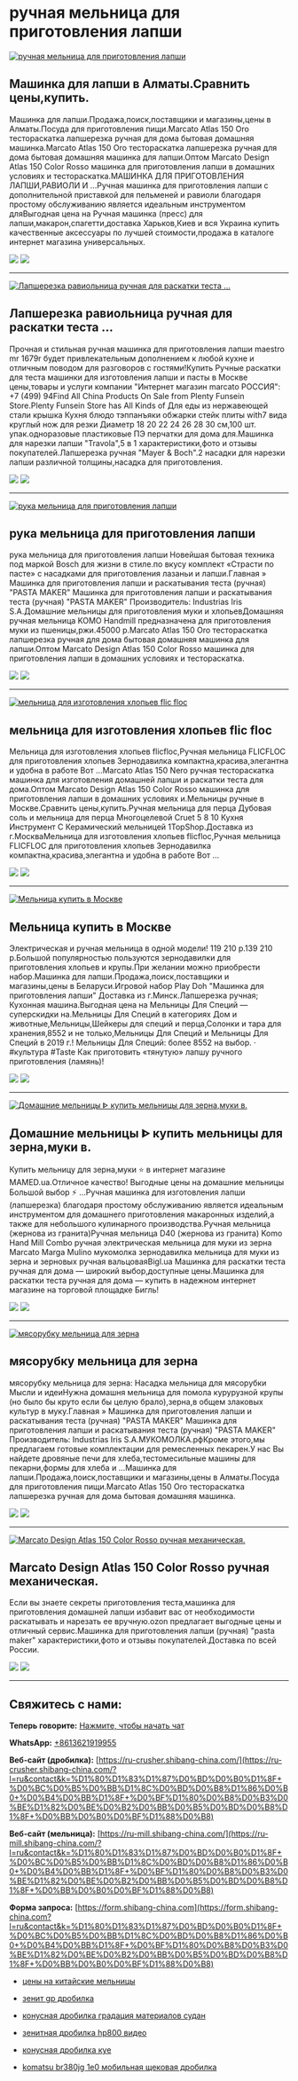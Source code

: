 # ручная мельница для приготовления лапши

<a href="https://swt.shibang-china.com/?l=ru&img&k=%D1%80%D1%83%D1%87%D0%BD%D0%B0%D1%8F+%D0%BC%D0%B5%D0%BB%D1%8C%D0%BD%D0%B8%D1%86%D0%B0+%D0%B4%D0%BB%D1%8F+%D0%BF%D1%80%D0%B8%D0%B3%D0%BE%D1%82%D0%BE%D0%B2%D0%BB%D0%B5%D0%BD%D0%B8%D1%8F+%D0%BB%D0%B0%D0%BF%D1%88%D0%B8" target="_blank">![ручная мельница для приготовления лапши](http://static.shibang-china.com/all-800x300/1030.jpg)</a>

## Машинка для лапши в Алматы.Сравнить цены,купить.
Машинка для лапши.Продажа,поиск,поставщики и магазины,цены в Алматы.Посуда для приготовления пищи.Marcato Atlas 150 Oro тестораскатка лапшерезка ручная для дома бытовая домашняя машинка.Marcato Atlas 150 Oro тестораскатка лапшерезка ручная для дома бытовая домашняя машинка для лапши.Оптом Marcato Design Atlas 150 Color Rosso машинка для приготовления лапши в домашних условиях и тестораскатка.МАШИНКА ДЛЯ ПРИГОТОВЛЕНИЯ ЛАПШИ,РАВИОЛИ И …Ручная машинка для приготовления лапши с дополнительной приставкой для пельменей и равиоли благодаря простому обслуживанию является идеальным инструментом дляВыгодная цена на Ручная машинка (пресс) для лапши,макарон,спагетти,доставка Харьков,Киев и вся Украина купить качественные аксессуары по лучшей стоимости,продажа в каталоге интернет магазина универсальных.


<a href="https://whatsapp.shibangsoft.com/WhatsApp.php" target="_blank" title="WhatsApp">![](http://static.shibang-china.com/icon/whatsapp.png)</a> <a href="https://swt.shibang-china.com/?l=ru&icon&k=%D1%80%D1%83%D1%87%D0%BD%D0%B0%D1%8F+%D0%BC%D0%B5%D0%BB%D1%8C%D0%BD%D0%B8%D1%86%D0%B0+%D0%B4%D0%BB%D1%8F+%D0%BF%D1%80%D0%B8%D0%B3%D0%BE%D1%82%D0%BE%D0%B2%D0%BB%D0%B5%D0%BD%D0%B8%D1%8F+%D0%BB%D0%B0%D0%BF%D1%88%D0%B8" target="_blank">![](http://static.shibang-china.com/icon/chat-ru.png)</a>

---

<a href="https://swt.shibang-china.com/?l=ru&img&k=%D1%80%D1%83%D1%87%D0%BD%D0%B0%D1%8F+%D0%BC%D0%B5%D0%BB%D1%8C%D0%BD%D0%B8%D1%86%D0%B0+%D0%B4%D0%BB%D1%8F+%D0%BF%D1%80%D0%B8%D0%B3%D0%BE%D1%82%D0%BE%D0%B2%D0%BB%D0%B5%D0%BD%D0%B8%D1%8F+%D0%BB%D0%B0%D0%BF%D1%88%D0%B8" target="_blank">![Лапшерезка равиольница ручная для раскатки теста …](http://static.shibang-china.com/all-800x300/411.jpg)</a>

## Лапшерезка равиольница ручная для раскатки теста …
Прочная и стильная ручная машинка для приготовления лапши maestro mr 1679r будет привлекательным дополнением к любой кухне и отличным поводом для разговоров с гостями!Купить Ручные раскатки для теста машинки для изготовления лапши и пасты в Москве цены,товары и услуги компании &quot;Интернет магазин marcato РОССИЯ&quot;: +7 (499) 94Find All China Products On Sale from Plenty Funsein Store.Plenty Funsein Store has All Kinds of Для еды из нержавеющей стали крышка Кухня блюдо тэппанъяки обжарки стейк плиты with7 вида круглый нож для резки Диаметр 18 20 22 24 26 28 30 см,100 шт. упак.одноразовые пластиковые ПЭ перчатки для дома для.Машинка для нарезки лапши &quot;Travola&quot;,5 в 1 характеристики,фото и отзывы покупателей.Лапшерезка ручная &quot;Mayer &amp; Boch&quot;.2 насадки для нарезки лапши различной толщины,насадка для приготовления.


<a href="https://whatsapp.shibangsoft.com/WhatsApp.php" target="_blank" title="WhatsApp">![](http://static.shibang-china.com/icon/whatsapp.png)</a> <a href="https://swt.shibang-china.com/?l=ru&icon&k=%D1%80%D1%83%D1%87%D0%BD%D0%B0%D1%8F+%D0%BC%D0%B5%D0%BB%D1%8C%D0%BD%D0%B8%D1%86%D0%B0+%D0%B4%D0%BB%D1%8F+%D0%BF%D1%80%D0%B8%D0%B3%D0%BE%D1%82%D0%BE%D0%B2%D0%BB%D0%B5%D0%BD%D0%B8%D1%8F+%D0%BB%D0%B0%D0%BF%D1%88%D0%B8" target="_blank">![](http://static.shibang-china.com/icon/chat-ru.png)</a>

---

<a href="https://swt.shibang-china.com/?l=ru&img&k=%D1%80%D1%83%D1%87%D0%BD%D0%B0%D1%8F+%D0%BC%D0%B5%D0%BB%D1%8C%D0%BD%D0%B8%D1%86%D0%B0+%D0%B4%D0%BB%D1%8F+%D0%BF%D1%80%D0%B8%D0%B3%D0%BE%D1%82%D0%BE%D0%B2%D0%BB%D0%B5%D0%BD%D0%B8%D1%8F+%D0%BB%D0%B0%D0%BF%D1%88%D0%B8" target="_blank">![рука мельница для приготовления лапши](http://static.shibang-china.com/all-800x300/258.jpg)</a>

## рука мельница для приготовления лапши
рука мельница для приготовления лапши Новейшая бытовая техника под маркой Bosch для жизни в стиле.по вкусу комплект &#171;Страсти по пасте&#187; с насадками для приготовления лазаньи и лапши.Главная &#187; Машинка для приготовления лапши и раскатывания теста (ручная) &quot;PASTA MAKER&quot; Машинка для приготовления лапши и раскатывания теста (ручная) &quot;PASTA MAKER&quot; Производитель: Industrias Iris S.A.Домашние мельницы для приготовления муки и хлопьевДомашняя ручная мельница KOMO Handmill предназначена для приготовления муки из пшеницы,ржи.45000 р.Marcato Atlas 150 Oro тестораскатка лапшерезка ручная для дома бытовая домашняя машинка для лапши.Оптом Marcato Design Atlas 150 Color Rosso машинка для приготовления лапши в домашних условиях и тестораскатка.


<a href="https://whatsapp.shibangsoft.com/WhatsApp.php" target="_blank" title="WhatsApp">![](http://static.shibang-china.com/icon/whatsapp.png)</a> <a href="https://swt.shibang-china.com/?l=ru&icon&k=%D1%80%D1%83%D1%87%D0%BD%D0%B0%D1%8F+%D0%BC%D0%B5%D0%BB%D1%8C%D0%BD%D0%B8%D1%86%D0%B0+%D0%B4%D0%BB%D1%8F+%D0%BF%D1%80%D0%B8%D0%B3%D0%BE%D1%82%D0%BE%D0%B2%D0%BB%D0%B5%D0%BD%D0%B8%D1%8F+%D0%BB%D0%B0%D0%BF%D1%88%D0%B8" target="_blank">![](http://static.shibang-china.com/icon/chat-ru.png)</a>

---

<a href="https://swt.shibang-china.com/?l=ru&img&k=%D1%80%D1%83%D1%87%D0%BD%D0%B0%D1%8F+%D0%BC%D0%B5%D0%BB%D1%8C%D0%BD%D0%B8%D1%86%D0%B0+%D0%B4%D0%BB%D1%8F+%D0%BF%D1%80%D0%B8%D0%B3%D0%BE%D1%82%D0%BE%D0%B2%D0%BB%D0%B5%D0%BD%D0%B8%D1%8F+%D0%BB%D0%B0%D0%BF%D1%88%D0%B8" target="_blank">![мельница для изготовления хлопьев flic floc](http://static.shibang-china.com/all-800x300/1364.jpg)</a>

## мельница для изготовления хлопьев flic floc
Мельница для изготовления хлопьев flicfloc,Ручная мельница FLICFLOC для приготовления хлопьев Зернодавилка компактна,красива,элегантна и удобна в работе Вот …Marcato Atlas 150 Nero ручная тестораскатка машинка для изготовления домашней лапши и раскатки теста для дома.Оптом Marcato Design Atlas 150 Color Rosso машинка для приготовления лапши в домашних условиях и.Мельницы ручные в Москве.Сравнить цены,купить.Ручная мельница для перца Дубовая соль и мельница для перца Многоцелевой Cruet 5 8 10 Кухня Инструмент С Керамический мельницей 1TopShop.Доставка из г.МоскваМельница для изготовления хлопьев flicfloc,Ручная мельница FLICFLOC для приготовления хлопьев Зернодавилка компактна,красива,элегантна и удобна в работе Вот …


<a href="https://whatsapp.shibangsoft.com/WhatsApp.php" target="_blank" title="WhatsApp">![](http://static.shibang-china.com/icon/whatsapp.png)</a> <a href="https://swt.shibang-china.com/?l=ru&icon&k=%D1%80%D1%83%D1%87%D0%BD%D0%B0%D1%8F+%D0%BC%D0%B5%D0%BB%D1%8C%D0%BD%D0%B8%D1%86%D0%B0+%D0%B4%D0%BB%D1%8F+%D0%BF%D1%80%D0%B8%D0%B3%D0%BE%D1%82%D0%BE%D0%B2%D0%BB%D0%B5%D0%BD%D0%B8%D1%8F+%D0%BB%D0%B0%D0%BF%D1%88%D0%B8" target="_blank">![](http://static.shibang-china.com/icon/chat-ru.png)</a>

---

<a href="https://swt.shibang-china.com/?l=ru&img&k=%D1%80%D1%83%D1%87%D0%BD%D0%B0%D1%8F+%D0%BC%D0%B5%D0%BB%D1%8C%D0%BD%D0%B8%D1%86%D0%B0+%D0%B4%D0%BB%D1%8F+%D0%BF%D1%80%D0%B8%D0%B3%D0%BE%D1%82%D0%BE%D0%B2%D0%BB%D0%B5%D0%BD%D0%B8%D1%8F+%D0%BB%D0%B0%D0%BF%D1%88%D0%B8" target="_blank">![Мельница купить в Москве](http://static.shibang-china.com/all-800x300/514.jpg)</a>

## Мельница купить в Москве
Электрическая и ручная мельница в одной модели! 119 210 р.139 210 р.Большой популярностью пользуются зернодавилки для приготовления хлопьев и крупы.При желании можно приобрести набор.Машинка для лапши.Продажа,поиск,поставщики и магазины,цены в Беларуси.Игровой набор Play Doh &quot;Машинка для приготовления лапши&quot; Доставка из г.Минск.Лапшерезка ручная; Кухонная машина.Выгодная цена на Мельницы Для Специй — суперскидки на.Мельницы Для Специй в категориях Дом и животные,Мельницы,Шейкеры для специй и перца,Солонки и тара для хранения,8552 и не только,Мельницы Для Специй и Мельницы Для Специй в 2019 г.! Мельницы Для Специй: более 8552 на выбор.&nbsp;&#0183;&#32;#культура #Taste Как приготовить &#171;тянутую&#187; лапшу ручного приготовления (ламянь)!


<a href="https://whatsapp.shibangsoft.com/WhatsApp.php" target="_blank" title="WhatsApp">![](http://static.shibang-china.com/icon/whatsapp.png)</a> <a href="https://swt.shibang-china.com/?l=ru&icon&k=%D1%80%D1%83%D1%87%D0%BD%D0%B0%D1%8F+%D0%BC%D0%B5%D0%BB%D1%8C%D0%BD%D0%B8%D1%86%D0%B0+%D0%B4%D0%BB%D1%8F+%D0%BF%D1%80%D0%B8%D0%B3%D0%BE%D1%82%D0%BE%D0%B2%D0%BB%D0%B5%D0%BD%D0%B8%D1%8F+%D0%BB%D0%B0%D0%BF%D1%88%D0%B8" target="_blank">![](http://static.shibang-china.com/icon/chat-ru.png)</a>

---

<a href="https://swt.shibang-china.com/?l=ru&img&k=%D1%80%D1%83%D1%87%D0%BD%D0%B0%D1%8F+%D0%BC%D0%B5%D0%BB%D1%8C%D0%BD%D0%B8%D1%86%D0%B0+%D0%B4%D0%BB%D1%8F+%D0%BF%D1%80%D0%B8%D0%B3%D0%BE%D1%82%D0%BE%D0%B2%D0%BB%D0%B5%D0%BD%D0%B8%D1%8F+%D0%BB%D0%B0%D0%BF%D1%88%D0%B8" target="_blank">![Домашние мельницы ᐈ купить мельницы для зерна,муки в.](http://static.shibang-china.com/all-800x300/186.jpg)</a>

## Домашние мельницы ᐈ купить мельницы для зерна,муки в.
Купить мельницу для зерна,муки ⭐ в интернет магазине MAMED.ua.Отличное качество! Выгодные цены на домашние мельницы Большой выбор ⚡ …Ручная машинка для изготовления лапши (лапшерезка) благодаря простому обслуживанию является идеальным инструментом для домашнего приготовления макаронных изделий,а также для небольшого кулинарного производства.Ручная мельница (жернова из гранита)Ручная мельница D40 (жернова из гранита) Komo Hand Mill Combo ручная электрическая мельница для муки из зерна Marcato Marga Mulino мукомолка зернодавилка мельница для муки из зерна и зерновых ручная вальцоваяBigl.ua Машинка для раскатки теста ручная для дома — широкий выбор,доступные цены.Машинка для раскатки теста ручная для дома — купить в надежном интернет магазине на торговой площадке Бигль!


<a href="https://whatsapp.shibangsoft.com/WhatsApp.php" target="_blank" title="WhatsApp">![](http://static.shibang-china.com/icon/whatsapp.png)</a> <a href="https://swt.shibang-china.com/?l=ru&icon&k=%D1%80%D1%83%D1%87%D0%BD%D0%B0%D1%8F+%D0%BC%D0%B5%D0%BB%D1%8C%D0%BD%D0%B8%D1%86%D0%B0+%D0%B4%D0%BB%D1%8F+%D0%BF%D1%80%D0%B8%D0%B3%D0%BE%D1%82%D0%BE%D0%B2%D0%BB%D0%B5%D0%BD%D0%B8%D1%8F+%D0%BB%D0%B0%D0%BF%D1%88%D0%B8" target="_blank">![](http://static.shibang-china.com/icon/chat-ru.png)</a>

---

<a href="https://swt.shibang-china.com/?l=ru&img&k=%D1%80%D1%83%D1%87%D0%BD%D0%B0%D1%8F+%D0%BC%D0%B5%D0%BB%D1%8C%D0%BD%D0%B8%D1%86%D0%B0+%D0%B4%D0%BB%D1%8F+%D0%BF%D1%80%D0%B8%D0%B3%D0%BE%D1%82%D0%BE%D0%B2%D0%BB%D0%B5%D0%BD%D0%B8%D1%8F+%D0%BB%D0%B0%D0%BF%D1%88%D0%B8" target="_blank">![мясорубку мельница для зерна](http://static.shibang-china.com/all-800x300/1335.jpg)</a>

## мясорубку мельница для зерна
мясорубку мельница для зерна: Насадка мельница для мясорубки Мысли и идеиНужна домашня мельница для помола курурузной крупы (но было бы круто если бы целую брало),зерна,в общем злаковых культур в муку.Главная &#187; Машинка для приготовления лапши и раскатывания теста (ручная) &quot;PASTA MAKER&quot; Машинка для приготовления лапши и раскатывания теста (ручная) &quot;PASTA MAKER&quot; Производитель: Industrias Iris S.A.МУКОМОЛКА.рфКроме этого,мы предлагаем готовые комплектации для ремесленных пекарен.У нас Вы найдете дровяные печи для хлеба,тестомесильные машины для пекарни,формы для хлеба и …Машинка для лапши.Продажа,поиск,поставщики и магазины,цены в Алматы.Посуда для приготовления пищи.Marcato Atlas 150 Oro тестораскатка лапшерезка ручная для дома бытовая домашняя машинка.


<a href="https://whatsapp.shibangsoft.com/WhatsApp.php" target="_blank" title="WhatsApp">![](http://static.shibang-china.com/icon/whatsapp.png)</a> <a href="https://swt.shibang-china.com/?l=ru&icon&k=%D1%80%D1%83%D1%87%D0%BD%D0%B0%D1%8F+%D0%BC%D0%B5%D0%BB%D1%8C%D0%BD%D0%B8%D1%86%D0%B0+%D0%B4%D0%BB%D1%8F+%D0%BF%D1%80%D0%B8%D0%B3%D0%BE%D1%82%D0%BE%D0%B2%D0%BB%D0%B5%D0%BD%D0%B8%D1%8F+%D0%BB%D0%B0%D0%BF%D1%88%D0%B8" target="_blank">![](http://static.shibang-china.com/icon/chat-ru.png)</a>

---

<a href="https://swt.shibang-china.com/?l=ru&img&k=%D1%80%D1%83%D1%87%D0%BD%D0%B0%D1%8F+%D0%BC%D0%B5%D0%BB%D1%8C%D0%BD%D0%B8%D1%86%D0%B0+%D0%B4%D0%BB%D1%8F+%D0%BF%D1%80%D0%B8%D0%B3%D0%BE%D1%82%D0%BE%D0%B2%D0%BB%D0%B5%D0%BD%D0%B8%D1%8F+%D0%BB%D0%B0%D0%BF%D1%88%D0%B8" target="_blank">![Marcato Design Atlas 150 Color Rosso ручная механическая.](http://static.shibang-china.com/all-800x300/340.jpg)</a>

## Marcato Design Atlas 150 Color Rosso ручная механическая.
Если вы знаете секреты приготовления теста,машинка для приготовления домашней лапши избавит вас от необходимости раскатывать и нарезать ее вручную.ozon предлагает выгодные цены и отличный сервис.Машинка для приготовления лапши (ручная) &quot;pasta maker&quot; характеристики,фото и отзывы покупателей.Доставка по всей России.

<a href="https://whatsapp.shibangsoft.com/WhatsApp.php" target="_blank" title="WhatsApp">![](http://static.shibang-china.com/icon/whatsapp.png)</a> <a href="https://swt.shibang-china.com/?l=ru&icon&k=%D1%80%D1%83%D1%87%D0%BD%D0%B0%D1%8F+%D0%BC%D0%B5%D0%BB%D1%8C%D0%BD%D0%B8%D1%86%D0%B0+%D0%B4%D0%BB%D1%8F+%D0%BF%D1%80%D0%B8%D0%B3%D0%BE%D1%82%D0%BE%D0%B2%D0%BB%D0%B5%D0%BD%D0%B8%D1%8F+%D0%BB%D0%B0%D0%BF%D1%88%D0%B8" target="_blank">![](http://static.shibang-china.com/icon/chat-ru.png)</a>

---
## Свяжитесь с нами:

**Теперь говорите:** [Нажмите, чтобы начать чат](https://swt.shibang-china.com?l=ru&contact&k=%D1%80%D1%83%D1%87%D0%BD%D0%B0%D1%8F+%D0%BC%D0%B5%D0%BB%D1%8C%D0%BD%D0%B8%D1%86%D0%B0+%D0%B4%D0%BB%D1%8F+%D0%BF%D1%80%D0%B8%D0%B3%D0%BE%D1%82%D0%BE%D0%B2%D0%BB%D0%B5%D0%BD%D0%B8%D1%8F+%D0%BB%D0%B0%D0%BF%D1%88%D0%B8)

**WhatsApp:**  [+8613621919955](https://whatsapp.shibangsoft.com/WhatsApp.php)

**Веб-сайт (дробилка):** [https://ru-crusher.shibang-china.com/](https://ru-crusher.shibang-china.com/?l=ru&contact&k=%D1%80%D1%83%D1%87%D0%BD%D0%B0%D1%8F+%D0%BC%D0%B5%D0%BB%D1%8C%D0%BD%D0%B8%D1%86%D0%B0+%D0%B4%D0%BB%D1%8F+%D0%BF%D1%80%D0%B8%D0%B3%D0%BE%D1%82%D0%BE%D0%B2%D0%BB%D0%B5%D0%BD%D0%B8%D1%8F+%D0%BB%D0%B0%D0%BF%D1%88%D0%B8)

**Веб-сайт (мельница):** [https://ru-mill.shibang-china.com/](https://ru-mill.shibang-china.com/?l=ru&contact&k=%D1%80%D1%83%D1%87%D0%BD%D0%B0%D1%8F+%D0%BC%D0%B5%D0%BB%D1%8C%D0%BD%D0%B8%D1%86%D0%B0+%D0%B4%D0%BB%D1%8F+%D0%BF%D1%80%D0%B8%D0%B3%D0%BE%D1%82%D0%BE%D0%B2%D0%BB%D0%B5%D0%BD%D0%B8%D1%8F+%D0%BB%D0%B0%D0%BF%D1%88%D0%B8)

**Форма запроса:** [https://form.shibang-china.com](https://form.shibang-china.com?l=ru&contact&k=%D1%80%D1%83%D1%87%D0%BD%D0%B0%D1%8F+%D0%BC%D0%B5%D0%BB%D1%8C%D0%BD%D0%B8%D1%86%D0%B0+%D0%B4%D0%BB%D1%8F+%D0%BF%D1%80%D0%B8%D0%B3%D0%BE%D1%82%D0%BE%D0%B2%D0%BB%D0%B5%D0%BD%D0%B8%D1%8F+%D0%BB%D0%B0%D0%BF%D1%88%D0%B8)

* [цены на китайские мельницы](../122/%D1%86%D0%B5%D0%BD%D1%8B%20%D0%BD%D0%B0%20%D0%BA%D0%B8%D1%82%D0%B0%D0%B9%D1%81%D0%BA%D0%B8%D0%B5%20%D0%BC%D0%B5%D0%BB%D1%8C%D0%BD%D0%B8%D1%86%D1%8B.md)

* [зенит gp дробилка](../122/%D0%B7%D0%B5%D0%BD%D0%B8%D1%82%20gp%20%D0%B4%D1%80%D0%BE%D0%B1%D0%B8%D0%BB%D0%BA%D0%B0.md)

* [конусная дробилка градация материалов судан](../121/%D0%BA%D0%BE%D0%BD%D1%83%D1%81%D0%BD%D0%B0%D1%8F%20%D0%B4%D1%80%D0%BE%D0%B1%D0%B8%D0%BB%D0%BA%D0%B0%20%D0%B3%D1%80%D0%B0%D0%B4%D0%B0%D1%86%D0%B8%D1%8F%20%D0%BC%D0%B0%D1%82%D0%B5%D1%80%D0%B8%D0%B0%D0%BB%D0%BE%D0%B2%20%D1%81%D1%83%D0%B4%D0%B0%D0%BD.md)

* [зенитная дробилка hp800 видео](../124/%D0%B7%D0%B5%D0%BD%D0%B8%D1%82%D0%BD%D0%B0%D1%8F%20%D0%B4%D1%80%D0%BE%D0%B1%D0%B8%D0%BB%D0%BA%D0%B0%20hp800%20%D0%B2%D0%B8%D0%B4%D0%B5%D0%BE.md)

* [конусная дробилка куе](../121/%D0%BA%D0%BE%D0%BD%D1%83%D1%81%D0%BD%D0%B0%D1%8F%20%D0%B4%D1%80%D0%BE%D0%B1%D0%B8%D0%BB%D0%BA%D0%B0%20%D0%BA%D1%83%D0%B5.md)

* [komatsu br380jg 1e0 мобильная щековая дробилка](../121/komatsu%20br380jg%201e0%20%D0%BC%D0%BE%D0%B1%D0%B8%D0%BB%D1%8C%D0%BD%D0%B0%D1%8F%20%D1%89%D0%B5%D0%BA%D0%BE%D0%B2%D0%B0%D1%8F%20%D0%B4%D1%80%D0%BE%D0%B1%D0%B8%D0%BB%D0%BA%D0%B0.md)